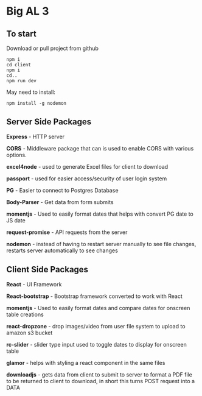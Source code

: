 # Big AL 3

## To start
Download or pull project from github

```
npm i
cd client
npm i
cd..
npm run dev
```

May need to install:

`npm install -g nodemon`

## Server Side Packages
**Express** - HTTP server

**CORS** - Middleware package that can is used to enable CORS with various options.

**excel4node** - used to generate Excel files for client to download

**passport** - used for easier access/security of user login system

**PG** - Easier to connect to Postgres Database

**Body-Parser** - Get data from form submits

**momentjs** - Used to easily format dates that helps with convert PG date to JS date

**request-promise** - API requests from the server

**nodemon** - instead of having to restart server manually to see file changes, restarts server automatically to see changes


## Client Side Packages
**React** - UI Framework

**React-bootstrap** - Bootstrap framework converted to work with React

**momentjs** - Used to easily format dates and compare dates for onscreen table creations

**react-dropzone** - drop images/video from user file system to upload to amazon s3 bucket

**rc-slider** - slider type input used to toggle dates to display for onscreen table

**glamor** - helps with styling a react component in the same files

**downloadjs** - gets data from client to submit to server to format a PDF file to be returned to client to download, in short this turns POST request into a DATA
